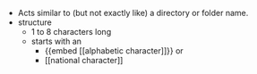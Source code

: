 - Acts similar to (but not exactly like) a directory or folder name.
- structure
	- 1 to 8 characters long
	- starts with an
		- {{embed [[alphabetic character]]}} or
		- [[national character]]